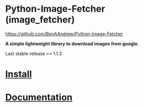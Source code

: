 # Python-Image-Fetcher (image_fetcher)
https://github.com/BenAAndrew/Python-Image-Fetcher


**A simple lightweight library to download images from google.**

Last stable release == 1.1.3


# [Install](https://pypi.org/project/image-fetcher/ "Python Image Fetcher") 


# [Documentation](https://python-image-fetcher.readthedocs.io/ "Python Image Fetcher")

